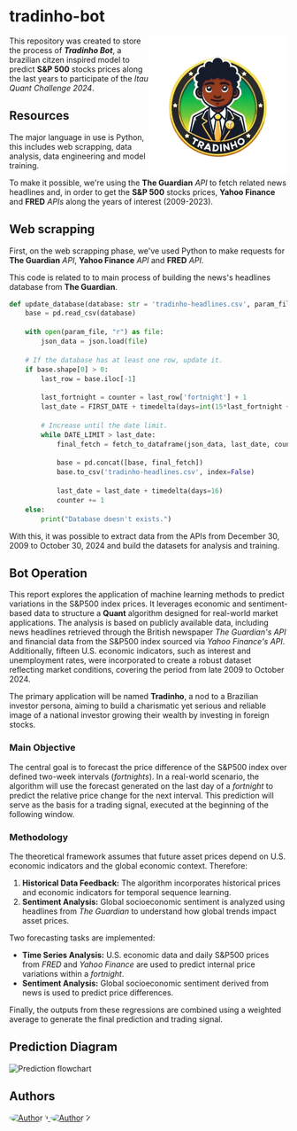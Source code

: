 # tradinho-bot

<img align="right" src="assets/Tradinho.png" alt="Tradinho Logo" width="250px" height="auto" border-radius="50%">

This repository was created to store the process of ***Tradinho Bot***, a brazilian citzen inspired model to predict **S&P 500** stocks prices along the last years to participate of the *Itau Quant Challenge 2024*.

## Resources

The major language in use is Python, this includes web scrapping, data analysis, data engineering and model training.

To make it possible, we're using the **The Guardian** *API* to fetch related news headlines and, in order to get the **S&P 500** stocks prices, **Yahoo Finance** and **FRED** *APIs* along the years of interest (2009-2023).

## Web scrapping

First, on the web scrapping phase, we've used Python to make requests for **The Guardian** *API*, **Yahoo Finance** *API* and **FRED** *API*.

This code is related to to main process of building the news's headlines database from **The Guardian**.

```python
def update_database(database: str = 'tradinho-headlines.csv', param_file: str = 'the-guardian-queries.json') -> None:
    base = pd.read_csv(database)

    with open(param_file, "r") as file:
        json_data = json.load(file)

    # If the database has at least one row, update it.
    if base.shape[0] > 0:
        last_row = base.iloc[-1]

        last_fortnight = counter = last_row['fortnight'] + 1
        last_date = FIRST_DATE + timedelta(days=int(15*last_fortnight + 2))

        # Increase until the date limit.
        while DATE_LIMIT > last_date:
            final_fetch = fetch_to_dataframe(json_data, last_date, counter)

            base = pd.concat([base, final_fetch])
            base.to_csv('tradinho-headlines.csv', index=False)

            last_date = last_date + timedelta(days=16)
            counter += 1
    else:
        print("Database doesn't exists.")
```

With this, it was possible to extract data from the APIs from December 30, 2009 to October 30, 2024 and build the datasets for analysis and training.

## Bot Operation

This report explores the application of machine learning methods to predict variations in the S&P500 index prices. It leverages economic and sentiment-based data to structure a **Quant** algorithm designed for real-world market applications. The analysis is based on publicly available data, including news headlines retrieved through the British newspaper *The Guardian's API* and financial data from the S&P500 index sourced via *Yahoo Finance's API*. Additionally, fifteen U.S. economic indicators, such as interest and unemployment rates, were incorporated to create a robust dataset reflecting market conditions, covering the period from late 2009 to October 2024.

The primary application will be named **Tradinho**, a nod to a Brazilian investor persona, aiming to build a charismatic yet serious and reliable image of a national investor growing their wealth by investing in foreign stocks.

### Main Objective
The central goal is to forecast the price difference of the S&P500 index over defined two-week intervals (*fortnights*). In a real-world scenario, the algorithm will use the forecast generated on the last day of a *fortnight* to predict the relative price change for the next interval. This prediction will serve as the basis for a trading signal, executed at the beginning of the following window.

### Methodology
The theoretical framework assumes that future asset prices depend on U.S. economic indicators and the global economic context. Therefore:
1. **Historical Data Feedback:** The algorithm incorporates historical prices and economic indicators for temporal sequence learning.
2. **Sentiment Analysis:** Global socioeconomic sentiment is analyzed using headlines from *The Guardian* to understand how global trends impact asset prices.

Two forecasting tasks are implemented:
- **Time Series Analysis:** U.S. economic data and daily S&P500 prices from *FRED* and *Yahoo Finance* are used to predict internal price variations within a *fortnight*.
- **Sentiment Analysis:** Global socioeconomic sentiment derived from news is used to predict price differences.

Finally, the outputs from these regressions are combined using a weighted average to generate the final prediction and trading signal.

## Prediction Diagram

![Prediction flowchart](https://i.imgur.com/Z4kEsUP.jpeg)

## Authors

<a href="https://github.com/HerbGlrt">
    <img src="https://avatars.githubusercontent.com/u/62862399?v=4" alt="Author 1" width="100px" height="auto" style="border-radius: 50%;">
</a>


<a href="https://github.com/vtpaiva">
    <img src="https://avatars.githubusercontent.com/u/105892477?v=4" alt="Author 2" width="100px" height="auto" style="border-radius: 50%;">
</a>